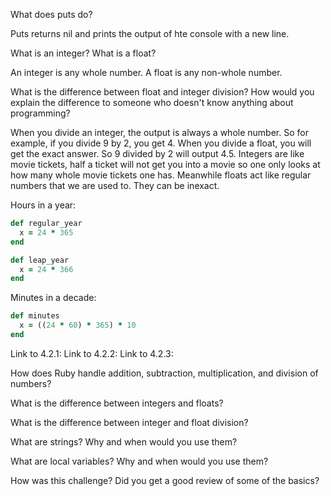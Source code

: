 What does puts do?

Puts returns nil and prints the output of hte console with a new line.

What is an integer? What is a float?

An integer is any whole number. A float is any non-whole number.

What is the difference between float and integer division? How would you explain the difference to someone who doesn't know anything about programming?

When you divide an integer, the output is always a whole number. So for example, if you divide 9 by 2, you get 4. When you divide a float, you will get the exact answer. So 9 divided by 2 will output 4.5. Integers are like movie tickets, half a ticket will not get you into a movie so one only looks at how many whole movie tickets one has. Meanwhile floats act like regular numbers that we are used to. They can be inexact.

Hours in a year:
```ruby
def regular_year
  x = 24 * 365
end

def leap_year
  x = 24 * 366
end
```
Minutes in a decade:
```ruby
def minutes
  x = ((24 * 60) * 365) * 10
end
```

Link to 4.2.1:
Link to 4.2.2:
Link to 4.2.3:

How does Ruby handle addition, subtraction, multiplication, and division of numbers?



What is the difference between integers and floats?


What is the difference between integer and float division?


What are strings? Why and when would you use them?


What are local variables? Why and when would you use them?


How was this challenge? Did you get a good review of some of the basics?